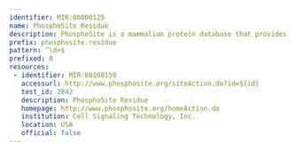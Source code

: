 ```yaml
---
identifier: MIR:00000125
name: PhosphoSite Residue
description: PhosphoSite is a mammalian protein database that provides information about in vivo phosphorylation sites. This datatype refers to residue-level information, providing a information about a single modification position in a specific protein sequence.
prefix: phosphosite.residue
pattern: ^\d+$
prefixed: 0
resources:
 - identifier: MIR:00100159
   accessurl: http://www.phosphosite.org/siteAction.do?id=${id}
   test_id: 2842
   description: PhosphoSite Residue
   homepage: http://www.phosphosite.org/homeAction.do
   institution: Cell Signaling Technology, Inc.
   location: USA
   official: false
---
```

